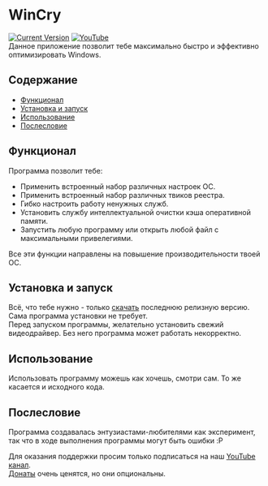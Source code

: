 # WinCry
[![Current Version](https://img.shields.io/badge/version-1.5.12-green.svg)](https://github.com/ThePCDuke/WinCry) [![YouTube](https://img.shields.io/youtube/channel/subscribers/UCNSRCRVgZhLjq6KYIYDb-VA?style=social)](https://www.youtube.com/c/ThePeaceDuke)  
Данное приложение позволит тебе максимально быстро и эффективно оптимизировать Windows.
## Содержание
* [Функционал](#функционал)
* [Установка и запуск](#установка-и-запуск)
* [Использование](#использование)
* [Послесловие](#послесловие)

## Функционал
Программа позволит тебе:
* Применить встроенный набор различных настроек ОС.
* Применить встроенный набор различных твиков реестра.
* Гибко настроить работу ненужных служб.
* Установить службу интеллектуальной очистки кэша оперативной памяти.
* Запустить любую программу или открыть любой файл с максимальными привелегиями.  

Все эти функции направлены на повышение производительности твоей ОС.
	
## Установка и запуск
Всё, что тебе нужно - только [скачать](https://github.com/ThePCDuke/WinCry/releases) последнюю релизную версию. Сама программа установки не требует.  
Перед запуском программы, желательно установить свежий видеодрайвер. Без него программа может работать некорректно.

## Использование
Использовать программу можешь как хочешь, смотри сам. То же касается и исходного кода.

## Послесловие
Программа создавалась энтузиастами-любителями как эксперимент, так что в ходе выполнения программы могут быть ошибки :P

Для оказания поддержки просим только подписаться на наш [YouTube канал](https://www.youtube.com/c/ThePeaceDuke).  
[Донаты](https://www.donationalerts.com/r/thepeaceduke) очень ценятся, но они опциональны. 

